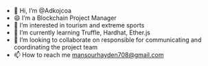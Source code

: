 - 👋 Hi, I’m @Adkojcoa
- 😄 I’m a Blockchain Project Manager
- 👀 I’m interested in tourism and extreme sports
- 🌱 I’m currently learning Truffle, Hardhat, Ether.js
- 💞️ I’m looking to collaborate on responsible for communicating and coordinating the project team
- 📫 How to reach me mansourhayden708@gmail.com


<!---
Adkojcoa/Adkojcoa is a ✨ special ✨ repository because its `README.md` (this file) appears on your GitHub profile.
You can click the Preview link to take a look at your changes.
--->


